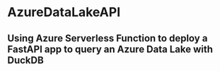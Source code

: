 # AzureDataLakeAPI 
## Using Azure Serverless Function to deploy a FastAPI app to query an Azure Data Lake with DuckDB
